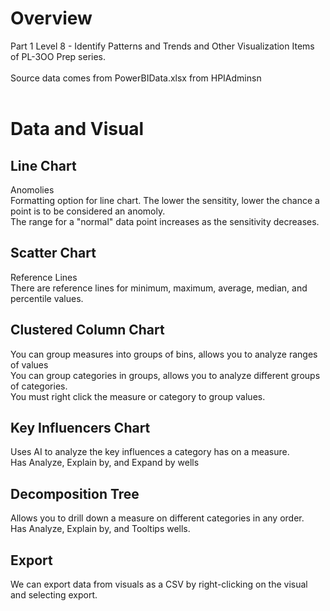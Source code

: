# Overview
Part 1 Level 8 - Identify Patterns and Trends and Other Visualization Items of PL-3OO Prep series. <br/><br/>
Source data comes from PowerBIData.xlsx from HPIAdminsn <br/><br/>

# Data and Visual

## Line Chart 
Anomolies <br/>
Formatting option for line chart. The lower the sensitity, lower the chance a point is to be considered an anomoly. <br/>
The range for a "normal" data point increases as the sensitivity decreases. <br/>

## Scatter Chart
Reference Lines <br/>
There are reference lines for minimum, maximum, average, median, and percentile values. <br/>

## Clustered Column Chart
You can group measures into groups of bins, allows you to analyze ranges of values <br/>
You can group categories in groups, allows you to analyze different groups of categories. <br/>
You must right click the measure or category to group values. <br/>

## Key Influencers Chart
Uses AI to analyze the key influences a category has on a measure. <br/>
Has Analyze, Explain by, and Expand by wells <br/>


## Decomposition Tree
Allows you to drill down a measure on different categories in any order. <br/>
Has Analyze, Explain by, and Tooltips wells. <br/>

## Export
We can export data from visuals as a CSV by right-clicking on the visual and selecting export.